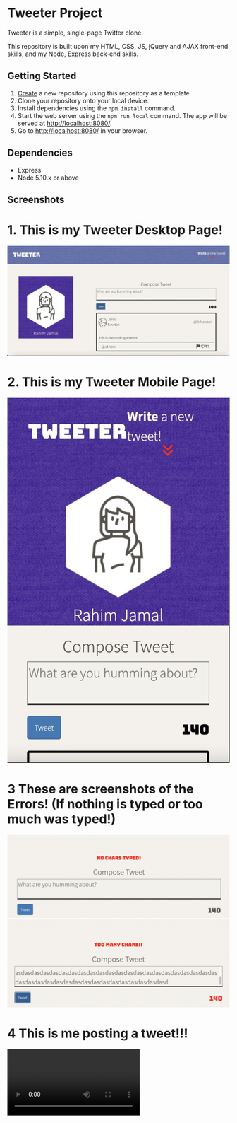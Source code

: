 # Tweeter Project

Tweeter is a simple, single-page Twitter clone.

This repository is built upon my HTML, CSS, JS, jQuery and AJAX front-end skills, and my Node, Express back-end skills.

## Getting Started

1. [Create](https://docs.github.com/en/repositories/creating-and-managing-repositories/creating-a-repository-from-a-template) a new repository using this repository as a template.
2. Clone your repository onto your local device.
3. Install dependencies using the `npm install` command.
3. Start the web server using the `npm run local` command. The app will be served at <http://localhost:8080/>.
4. Go to <http://localhost:8080/> in your browser.

## Dependencies

- Express
- Node 5.10.x or above

## Screenshots
# 1. This is my Tweeter Desktop Page!
!["Tweeter Desktop Page"](./public/images/DesktopView.jpeg) 
# 2. This is my Tweeter Mobile Page! 
!["Tweeter Mobile Pagee"](./public/images/Mobile%20View.jpeg)
# 3 These are screenshots of the Errors! (If nothing is typed or too much was typed!)
!["Screenshot of no chars error"](./public/images/NoCharsTypedError.png)
!["Screenshot of too many chars error"](./public/images/tooManyCharsError.png)
# 4 This is me posting a tweet!!!
!["GIF of posting the tweet"](./public/images/gifOfPostingATweet.mp4)


